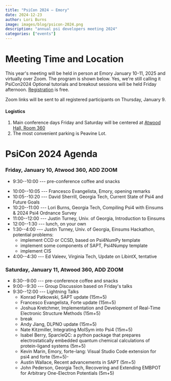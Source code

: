 ```yaml
---
title: "PsiCon 2024 — Emory"
date: 2024-12-23
author: Lori Burns
image: images/blog/psicon-2024.png
description: "annual psi developers meeting 2024"
categories: ["events"]
---
```


# Meeting Time and Location

This year's meeting will be held in person at Emory January 10-11, 2025 and virtually over Zoom.
The program is shown below.
Yes, we're still calling it PsiCon2024
Optional tutorials and breakout sessions will be held Friday afternoon.
[Registration](https://forms.office.com/r/EM9mkPazsx) is free.


Zoom links will be sent to all registered participants on Thursday, January 9.


#### Logistics
1. Main conference days Friday and Saturday will be centered at [Atwood Hall, Room 360](https://emap.fmd.emory.edu/website/campus/index.htm#?queryzoom=Yes&Query=(bldg='2040'))
1. The most convenient parking is Peavine Lot.

<!--
1. Pre-conference hacking Tuesday through Thursday will be centered at MoSE 4202A
1. [Some hotels](https://campustravel.com/university/georgia-institute-of-technology/) of which the Georgia Tech
Hotel and Conference Center and the Hilton Garden Inn Atlanta Midtown are the most convenient
1. The most convenient parking deck is W23. Enter campus at 10th St. and State St.


# Participating Institutions

- Auburn University
- Banras Hindu University
- Convestro Deutschland AG
- Curtin University
- Emory University
- GT Scientific Software Engineering Center
- Georgia Institute of Technology
- IISER Thiruvanathapuran
- IIT Ropar
- Lawrence Berkeley National Lab
- Nicholaus Copernicus University
- Open Force Field Consortium
- University of Georgia
- University of Jordan
- University of Memphis
- University of North Carolina, Charlotte
- Virginia Tech
-->

# PsiCon 2024 Agenda

### Friday, January 10, Atwood 360, ADD ZOOM 
<!-- [Zoom](https://gatech.zoom.us/j/91096020320?pwd=L3V1MU4ybktuOEkyalpBUFl6dkZNUT09) -->

- 9:30--10:00 --- pre-conference coffee and snacks
<!--- 8:45--9:00 --- meeting open for login (ping @Philip Nelson on Psi4 slack for Zoom trouble)-->
- 10:00--10:05 --- Francesco Evangelista, Emory, opening remarks
- 10:05--10:20 --- David Sherrill, Georgia Tech, Current State of Psi4 and Future Goals
- 10:20--11:00 --- Lori Burns, Georgia Tech, Compiling Psi4 with Einsums & 2024 Psi4 Ordnance Survey
- 11:00--12:00 --- Justin Turney, Univ. of Georgia, Introduction to Einsums
- 12:00--1:30 --- lunch, on your own
- 1:30--4:00 --- Justin Turney, Univ. of Georgia, Einsums Hackathon, potential problems:
  - implement CCD or CCSD, based on Psi4NumPy template
  - implement some components of SAPT, Psi4Numpy template
  - implement CIS
- 4:00--4:30 --- Ed Valeev, Virginia Tech, Update on LibintX, tentative

### Saturday, January 11, Atwood 360, ADD ZOOM
<!--[Zoom](https://gatech.zoom.us/j/94748105096?pwd=bmRUbkJlc0o5d3F1eWFvV0RZOFhyQT09)-->

- 8:30--9:00 --- pre-conference coffee and snacks
- 9:00--9:30 --- Group Discussion based on Friday's talks
- 9:30--12:00 --- Lightning Talks
  - Konrad Patkowski, SAPT update (15m+5)
  - Francesco Evangelista, Forte update (15m+5)
  - Joshua Kretchmer, Implementation and Development of Real-Time Electronic Structure Methods (15m+5)
  - break
  - Andy Jiang, DLPNO update (15m+5)
  - Nate Kitzmiller, Integrating MolSym into Psi4 (15m+5)
  - Isabel Berry, SparcleQC: a python package that prepares electrostatically embedded quantum chemical calculations of protein-ligand systems (5m+5)
  - Kevin Marin, Emory, forte-lang: Visual Studio Code extension for psi4 and forte (5m+5)-
  - Austin Wallace, Recent advancements in SAPT (5m+5)
  - John Pederson, Georgia Tech, Recovering and Extending EMBPOT for Arbitrary One-Electron Potentials (5m+5)
